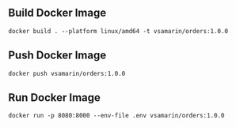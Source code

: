 ## Build Docker Image

```shell
docker build . --platform linux/amd64 -t vsamarin/orders:1.0.0
```

## Push Docker Image

```shell
docker push vsamarin/orders:1.0.0
```

## Run Docker Image

```shell
docker run -p 8080:8000 --env-file .env vsamarin/orders:1.0.0
```
